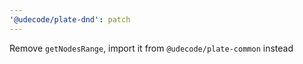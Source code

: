 ```yaml
---
'@udecode/plate-dnd': patch
---
```


Remove `getNodesRange`, import it from `@udecode/plate-common` instead
